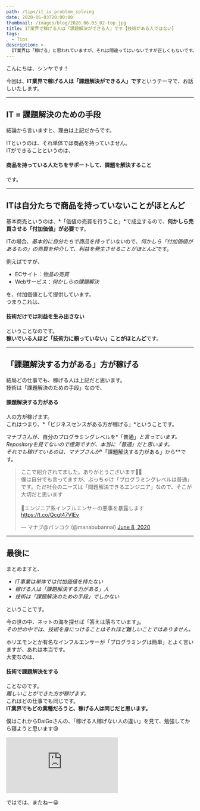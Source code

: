 ```yaml
---
path: /tips/it_is_problem_solving
date: 2020-06-03T20:00:00
thumbnail: /images/blog/2020.06.03_02-top.jpg
title: IT業界で稼げる人は「課題解決ができる人」です【技術がある人ではない】
tags:
  - Tips
description: >-
  IT業界は「稼げる」と思われていますが、それは間違ってはいないですが正しくもないです。ITというのは「課題解決のための手段」でしかありません。本質的にいうと、稼げる人は「課題解決できる人」です。
---
```


こんにちは、シンヤです！

今回は、**IT業界で稼げる人は「課題解決ができる人」です**というテーマで、お話しいたします。

---

## IT = 課題解決のための手段

結論から言いますと、理由は上記だからです。

ITというのは、それ単体では商品を持っていません。  
ITができることというのは、

#### 商品を持っている人たちをサポートして、課題を解決すること

です。

---

## ITは自分たちで商品を持っていないことがほとんど

基本商売というのは、*「価値の売買を行うこと」*で成立するので、**何かしら売買させる「付加価値」が必要**です。

ITの場合、*基本的に自分たちで商品を持っていない*ので、*何かしら「付加価値があるもの」の売買を仲介して、利益を発生させることがほとんど*です。

例えばですが、

- ECサイト：*物品の売買*
- Webサービス：*何かしらの課題解決*

を、付加価値として提供しています。  
つまりこれは、

#### 技術だけでは利益を生み出さない

ということなのです。  
**稼いでいる人ほど「技術力に頼っていない」ことがほとんど**です。

---

## 「課題解決する力がある」方が稼げる

結局どの仕事でも、稼げる人は上記だと思います。  
技術は「課題解決のための手段」なので、

#### 課題解決する力がある

人の方が稼げます。  
これはつまり、*「ビジネスセンスがある方が稼げる」*ということです。

マナブさんが、自分のプログラミングレベルを*「普通」*と言っています。  
Repositoryを見てないので憶測ですが、本当に「普通」だと思います。  
それでも稼げているのは、マナブさんが**「課題解決する力がある」から**です。

<blockquote class="twitter-tweet"><p lang="ja" dir="ltr">ここで紹介されてました。ありがとうございます🙇‍♂️<br>僕は自分でも言ってますが、ぶっちゃけ「プログラミングレベルは普通」です。ただ社会のニーズは「問題解決できるエンジニア」なので、そこが大切だと思います<br><br>🔽エンジニア系インフルエンサーの悪事を暴露します <a href="https://t.co/Qcgt47VlEv">https://t.co/Qcgt47VlEv</a></p>&mdash; マナブ@バンコク (@manabubannai) <a href="https://twitter.com/manabubannai/status/1269859032363175936?ref_src=twsrc%5Etfw">June 8, 2020</a></blockquote> <script async src="https://platform.twitter.com/widgets.js" charset="utf-8"></script>

---

## 最後に

まとめますと、

- *IT事業は単体では付加価値を持たない*
- *稼げる人は「課題解決する力がある」人*
- *技術は「課題解決のための手段」でしかない*

ということです。

今の世の中、ネットの海を探せば「答えは落ちています」。  
*その世の中では、技術を身につけることはそれほど難しいことではありません。*

ホリエモンとか有名なインフルエンサーが「プログラミングは簡単」とよく言いますが、あれは本当です。  
大変なのは、

#### 技術で課題解決をする

ことなのです。  
*難しいことができた方が稼げます。*  
これはどの仕事でも同じです。  
**IT業界でもどの業種だろうと、稼げる人は同じだと思います。**

僕はこれからDaiGoさんの、「稼げる人稼げない人の違い」を見て、勉強してから寝ようと思います😪

<div class="post__movie--wrap">
  <iframe src="https://www.youtube.com/embed/Pgzc780Hhgw" frameborder="0" allow="accelerometer; autoplay; encrypted-media; gyroscope; picture-in-picture" allowfullscreen></iframe>
</div>

ではでは、またねー😀

